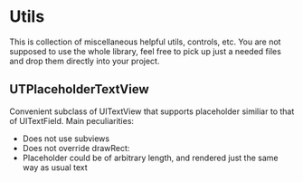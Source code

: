 Utils
=====

This is collection of miscellaneous helpful utils, controls, etc. You are not supposed to use the whole library, feel free to pick up just a needed files and drop them directly into your project.

UTPlaceholderTextView
-----------

Convenient subclass of UITextView that supports placeholder similiar to that of UITextField.
Main peculiarities:

* Does not use subviews
* Does not override drawRect:
* Placeholder could be of arbitrary length, and rendered just the same way as usual text
